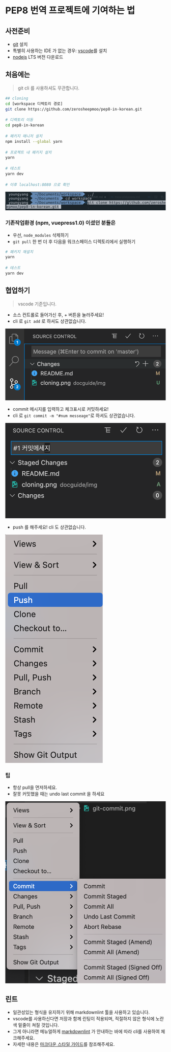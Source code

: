 # PEP8 번역 프로젝트에 기여하는 법

## 사전준비

- [git](https://git-scm.com/downloads) 설치
- 특별히 사용하는 IDE 가 없는 경우: [vscode](https://code.visualstudio.com/)를 설치
- [nodejs](https://nodejs.org/en/) LTS 버전 다운로드

## 처음에는

> git cli 를 사용하셔도 무관합니다.

```bash
## cloning
cd [workspace 디렉토리 경로]
git clone https://github.com/zerosheepmoo/pep8-in-korean.git

# 디렉토리 이동
cd pep8-in-korean

# 패키지 매니저 설치
npm install --global yarn

# 프로젝트 내 패키지 설치
yarn

# 테스트
yarn dev

# 이후 localhost:8080 으로 확인
```

![cloning](./img/cloning.png)

### 기존작업환경 (npm, vuepress1.0) 이셨던 분들은

- 우선, `node_modules` 삭제하기
- `git pull` 한 번 더 후 다음을 워크스페이스 디렉토리에서 실행하기

<!-- markdownlint-disable -->

```bash
# 패키지 재설치
yarn

# 테스트
yarn dev
```

<!-- markdownlint-enable -->

## 협업하기

> vscode 기준입니다.

- 소스 컨트롤로 들어가신 후, + 버튼을 눌러주세요!
- cli 로 `git add` 로 하셔도 상관없습니다.

![add](./img/git-add.png)

- commit 메시지를 입력하고 체크표시로 커밋하세요!
- cli 로 `git commit -m "#num messeage"`로 하셔도 상관없습니다.

![commit](./img/git-commit.png)

- push 를 해주세요! cli 도 상관없습니다.

![push](./img/git-push.png)

### 팁

- 항상 pull을 먼저하세요.
- 잘못 커밋했을 때는 undo last commit 을 하세요

![undo](./img/git-undo-commit.png)

## 린트

- 일관성있는 형식을 유지하기 위해 markdownlint 툴을 사용하고 있습니다.
- vscode를 사용하신다면 저장과 함께 린팅이 적용되며, 적절하지 않은 형식에 노란색 밑줄이 쳐질 것입니다.
- 그게 아니라면 메뉴얼하게
  [markdownlint](https://github.com/DavidAnson/markdownlint)
  가 안내하는 바에 따라 cli를 사용하여 체크해주세요.
- 자세한 내용은 [마크다운 스타일 가이드](./style.md)를 참조해주세요.
